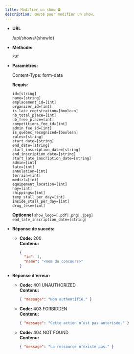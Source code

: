 ```yaml
---
title: Modifier un show ⛔
description: Route pour modifier un show.
---
```


* **URL**

  /api/shows/{showId}

* **Méthode:**
  
  `PUT`

* **Paramètres:**

  Content-Type: form-data

  **Requis:**
 
    `id=[string]`<br>
    `name=[string]`<br>
    `emplacement_id=[int]`<br>
    `organizer_id=[int]`<br>
    `is_late_registration=[boolean]`<br>
    `nb_total_place=[int]`<br>
    `nb_free_place=[int]`<br>
    `competitions_fee_id=[int]`<br>
    `admin_fee_id=[int]`<br>
    `is_quebec_recognized=[boolean]`<br>
    `rules=[string]`<br>
    `start_date=[string]`<br>
    `end_date=[string]`<br>
    `start_inscription_date=[string]`<br>
    `end_inscription_date=[string]`<br>
    `start_late_inscription_date=[string]`<br>
    `admin=[int]`<br>
    `late=[int]`<br>
    `annulation=[int]`<br>
    `terrain=[int]`<br>
    `medizl=[int]`<br>
    `equipement_location=[int]`<br>
    `hay=[int]`<br>
    `chippings=[int]`<br>
    `temp_stall_per_day=[int]`<br>
    `inside_stall_per_day=[int]`<br>
    `drug_tese=[int]`<br>

  **Optionnel**
    `show_logo=[.pdf|.png|.jpeg]`<br>
    `end_late_inscription_date=[string]`<br>
   
* **Réponse de succès:**
  
  * **Code:** 200 <br />
    **Contenu:** 
    ```json
    {
      "id": 1,
      "name": "<nom du concours>"
    }
    ```

* **Réponse d'erreur:**

  * **Code:** 401 UNAUTHORIZED <br />
    **Contenu:** 
    ```json
    { "message": "Non authentifié." }
    ```

  * **Code:** 403 FORBIDDEN <br />
    **Contenu:** 
    ```json
    { "message": "Cette action n’est pas autorisée." }
    ```

  * **Code:** 404 NOT FOUND <br />
    **Contenu:** 
    ```json
    { "message": "La ressource n’existe pas." }
    ```
